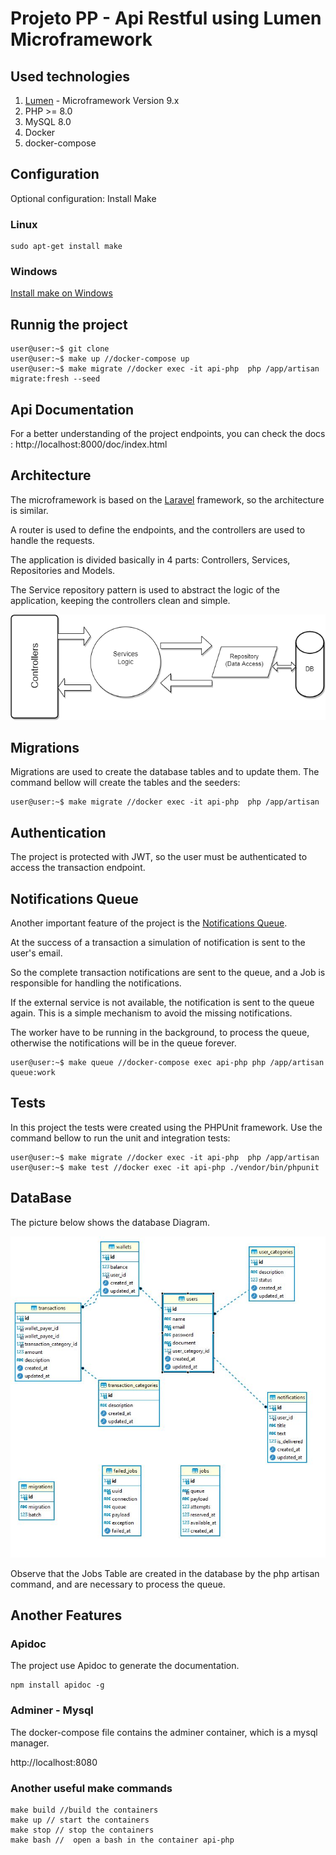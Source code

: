 # Projeto PP - Api Restful using Lumen Microframework

## Used technologies

1. [Lumen](https://lumen.laravel.com/docs/9.x) - Microframework Version 9.x 
2. PHP >= 8.0
3. MySQL 8.0
4. Docker
5. docker-compose



## Configuration 

Optional configuration: Install Make

### Linux
```
sudo apt-get install make
```
### Windows
[Install make on Windows](https://stackoverflow.com/questions/32127524/how-to-install-and-use-make-in-windows)


## Runnig the project
```
user@user:~$ git clone 
user@user:~$ make up //docker-compose up
user@user:~$ make migrate //docker exec -it api-php  php /app/artisan migrate:fresh --seed 
```
## Api Documentation
For a better understanding of the project endpoints, you can check the docs : http://localhost:8000/doc/index.html


## Architecture

The microframework is based on the [Laravel](https://laravel.com/) framework, so the architecture is similar. 

A router is used to define the endpoints, and the controllers are used to handle the requests.

The application is divided basically in 4 parts: Controllers, Services, Repositories and Models.

The Service repository pattern is used to abstract the logic of the application, keeping the controllers clean and simple.

![alt text](service-repository.png "Service Repository Pattern")

## Migrations

Migrations are used to create the database tables and to update them.
The command bellow will create the tables and the seeders:

```
user@user:~$ make migrate //docker exec -it api-php  php /app/artisan 
```

## Authentication

The project is protected with JWT, so the user must be authenticated to access the transaction endpoint.

## Notifications Queue

Another important feature of the project is the [Notifications Queue](https://laravel.com/docs/queues#notifications).

At the success of a transaction a simulation of notification is sent to the user's email.

So the complete transaction notifications are sent to the queue, and a Job is responsible for handling the notifications. 

If the external service is not available, the notification is sent to the queue again. This is a simple mechanism to avoid the missing notifications.

The worker have to be running in the background, to process the queue, otherwise the notifications will be in the queue forever.

```
user@user:~$ make queue //docker-compose exec api-php php /app/artisan queue:work
```

## Tests

In this project the tests were created using the PHPUnit framework. 
Use the command bellow to run the unit and integration tests:

```
user@user:~$ make migrate //docker exec -it api-php  php /app/artisan 
user@user:~$ make test //docker exec -it api-php ./vendor/bin/phpunit
```

## DataBase

The picture below shows the database Diagram.

![alt text](DER.jpg "Database Diagram")


Observe that the Jobs Table are created in the database by the php artisan command, and are necessary to process the queue.

## Another Features

### Apidoc

The project use Apidoc to generate the documentation.

```
npm install apidoc -g
```

### Adminer - Mysql

The docker-compose file contains the adminer container, which is a mysql manager.

http://localhost:8080


### Another useful make commands
```
make build //build the containers
make up // start the containers
make stop // stop the containers
make bash //  open a bash in the container api-php
```


